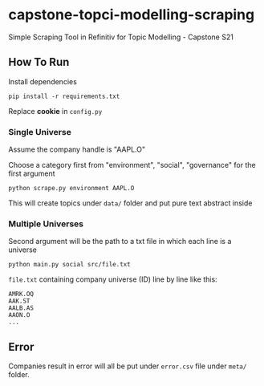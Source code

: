 # capstone-topci-modelling-scraping

Simple Scraping Tool in Refinitiv for Topic Modelling - Capstone S21

## How To Run

Install dependencies

```
pip install -r requirements.txt
```

Replace **cookie** in `config.py`

### Single Universe

Assume the company handle is "AAPL.O"

Choose a category first from "environment", "social", "governance" for the first argument

```
python scrape.py environment AAPL.O
```

This will create topics under `data/` folder and put pure text abstract inside

### Multiple Universes

Second argument will be the path to a txt file in which each line is a universe

```
python main.py social src/file.txt
```

`file.txt` containing company universe (ID) line by line like this:

```
AMRK.OQ
AAK.ST
AALB.AS
AAON.O
...
```

## Error

Companies result in error will all be put under `error.csv` file under `meta/` folder.
